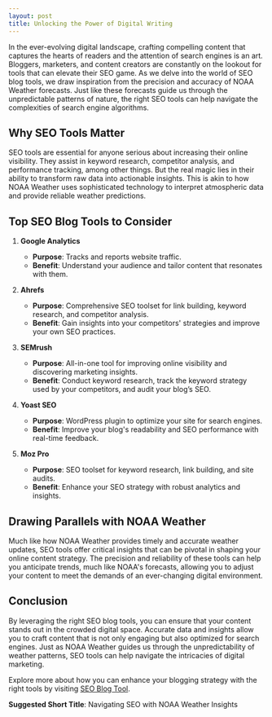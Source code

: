 ```yaml
---
layout: post
title: Unlocking the Power of Digital Writing
---
```



In the ever-evolving digital landscape, crafting compelling content that captures the hearts of readers and the attention of search engines is an art. Bloggers, marketers, and content creators are constantly on the lookout for tools that can elevate their SEO game. As we delve into the world of SEO blog tools, we draw inspiration from the precision and accuracy of NOAA Weather forecasts. Just like these forecasts guide us through the unpredictable patterns of nature, the right SEO tools can help navigate the complexities of search engine algorithms.

## Why SEO Tools Matter

SEO tools are essential for anyone serious about increasing their online visibility. They assist in keyword research, competitor analysis, and performance tracking, among other things. But the real magic lies in their ability to transform raw data into actionable insights. This is akin to how NOAA Weather uses sophisticated technology to interpret atmospheric data and provide reliable weather predictions.

## Top SEO Blog Tools to Consider

1. **Google Analytics**
   - **Purpose**: Tracks and reports website traffic.
   - **Benefit**: Understand your audience and tailor content that resonates with them.

2. **Ahrefs**
   - **Purpose**: Comprehensive SEO toolset for link building, keyword research, and competitor analysis.
   - **Benefit**: Gain insights into your competitors' strategies and improve your own SEO practices.

3. **SEMrush**
   - **Purpose**: All-in-one tool for improving online visibility and discovering marketing insights.
   - **Benefit**: Conduct keyword research, track the keyword strategy used by your competitors, and audit your blog’s SEO.

4. **Yoast SEO**
   - **Purpose**: WordPress plugin to optimize your site for search engines.
   - **Benefit**: Improve your blog's readability and SEO performance with real-time feedback.

5. **Moz Pro**
   - **Purpose**: SEO toolset for keyword research, link building, and site audits.
   - **Benefit**: Enhance your SEO strategy with robust analytics and insights.

## Drawing Parallels with NOAA Weather

Much like how NOAA Weather provides timely and accurate weather updates, SEO tools offer critical insights that can be pivotal in shaping your online content strategy. The precision and reliability of these tools can help you anticipate trends, much like NOAA's forecasts, allowing you to adjust your content to meet the demands of an ever-changing digital environment.

## Conclusion

By leveraging the right SEO blog tools, you can ensure that your content stands out in the crowded digital space. Accurate data and insights allow you to craft content that is not only engaging but also optimized for search engines. Just as NOAA Weather guides us through the unpredictability of weather patterns, SEO tools can help navigate the intricacies of digital marketing.

Explore more about how you can enhance your blogging strategy with the right tools by visiting [SEO Blog Tool](https://seoblogtool.com/).

**Suggested Short Title**: Navigating SEO with NOAA Weather Insights